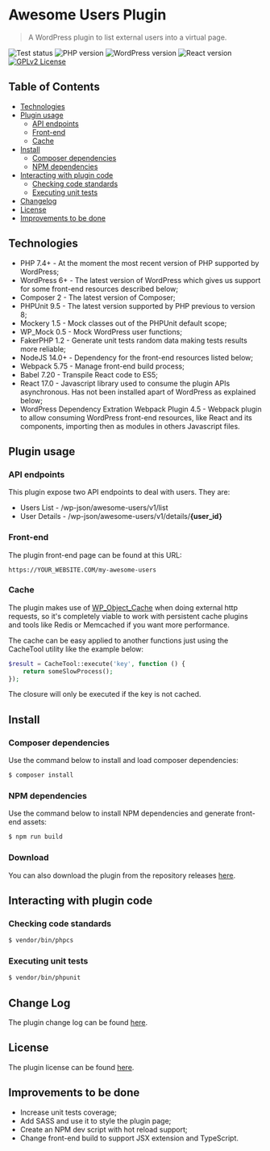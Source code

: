 # Awesome Users Plugin

> A WordPress plugin to list external users into a virtual page.

 ![Test status](https://github.com/RaphaelBatagini/awesome-users-plugin/actions/workflows/tests.yml/badge.svg?branch=main) ![PHP version](https://img.shields.io/badge/php-7.4%2B-7a86b8)
 ![WordPress version](https://img.shields.io/badge/WordPress-6%2B-117ac9)
 ![React version](https://img.shields.io/badge/React-17-61dafb)
 [![GPLv2 License](https://img.shields.io/badge/license-GPL--2.0-orange)](https://github.com/RaphaelBatagini/awesome-users-plugin/blob/main/LICENSE.md)

## Table of Contents
* [Technologies](#technologies)
* [Plugin usage](#plugin-usage)
  * [API endpoints](#api-endpoints)
  * [Front-end](#front-end)
  * [Cache](#cache)
* [Install](#install)
  * [Composer dependencies](#composer-dependencies)
  * [NPM dependencies](#npm-dependencies)
* [Interacting with plugin code](#interacting-with-plugin-code)
  * [Checking code standards](#checking-code-standards)
  * [Executing unit tests](#executing-unit-tests)
* [Changelog](#changelog)
* [License](#license)
* [Improvements to be done](#improvements-to-be-done)

## Technologies
- PHP 7.4+ - At the moment the most recent version of PHP supported by WordPress;
- WordPress 6+ - The latest version of WordPress which gives us support for some front-end resources described below;
- Composer 2 - The latest version of Composer;
- PHPUnit 9.5 - The latest version supported by PHP previous to version 8;
- Mockery 1.5 - Mock classes out of the PHPUnit default scope;
- WP_Mock 0.5 - Mock WordPress user functions;
- FakerPHP 1.2 - Generate unit tests random data making tests results more reliable;
- NodeJS 14.0+ - Dependency for the front-end resources listed below;
- Webpack 5.75 - Manage front-end build process;
- Babel 7.20 - Transpile React code to ES5;
- React 17.0 - Javascript library used to consume the plugin APIs asynchronous. Has not been installed apart of WordPress as explained below;
- WordPress Dependency Extration Webpack Plugin 4.5 - Webpack plugin to allow consuming WordPress front-end resources, like React and its components, importing then as modules in others Javascript files.
## Plugin usage
### API endpoints
This plugin expose two API endpoints to deal with users. They are:
- Users List - /wp-json/awesome-users/v1/list
- User Details - /wp-json/awesome-users/v1/details/**{user_id}**

### Front-end
The plugin front-end page can be found at this URL:
```
https://YOUR_WEBSITE.COM/my-awesome-users
```
### Cache
The plugin makes use of <a href="https://developer.wordpress.org/reference/classes/wp_object_cache/" target="_blank">WP_Object_Cache</a> when doing external http requests, so it's completely viable to work with persistent cache plugins and tools like Redis or Memcached if you want more performance.

The cache can be easy applied to another functions just using the CacheTool utility like the example below:
```php
$result = CacheTool::execute('key', function () {
    return someSlowProcess();
});
```
The closure will only be executed if the key is not cached.

## Install
### Composer dependencies
Use the command below to install and load composer dependencies:
```sh
$ composer install
```

### NPM dependencies
Use the command below to install NPM dependencies and generate front-end assets:
```sh
$ npm run build
```
### Download
You can also download the plugin from the repository releases [here](https://github.com/RaphaelBatagini/awesome-users-plugin/releases).

## Interacting with plugin code

### Checking code standards
```sh
$ vendor/bin/phpcs
```
### Executing unit tests
```sh
$ vendor/bin/phpunit
```
## Change Log
The plugin change log can be found [here](./CHANGELOG.md).
## License
The plugin license can be found [here](./LICENSE.md).

## Improvements to be done
- Increase unit tests coverage;
- Add SASS and use it to style the plugin page;
- Create an NPM dev script with hot reload support;
- Change front-end build to support JSX extension and TypeScript.
